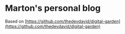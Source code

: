 # Marton's personal blog

Based on [https://github.com/thedevdavid/digital-garden](https://github.com/thedevdavid/digital-garden)
